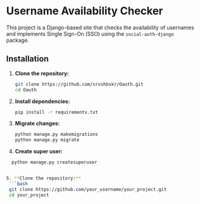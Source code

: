 # Username Availability Checker

This project is a Django-based site that checks the availability of usernames and implements Single Sign-On (SSO) using the `social-auth-django` package.

## Installation
1. **Clone the repository:**
   ```bash
   git clone https://github.com/srvshbskr/Oauth.git
   cd Oauth
2. **Install dependencies:**
   ```bash
   pip install -r requirements.txt
   
3. **Migrate changes:**
   ```bash
   python manage.py makemigrations
   python manage.py migrate
   
4. **Create super user:**
  ```bash
    python manage.py createsuperuser
  

5. **Clone the repository:**
   ```bash
   git clone https://github.com/your_username/your_project.git
   cd your_project
